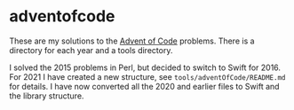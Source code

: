 # adventofcode
These are my solutions to the [Advent of Code](http://adventofcode.com/) problems.  There is a directory for each year and a tools directory.

I solved the 2015 problems in Perl, but decided to switch to Swift for 2016.  For 2021 I have created a new structure, see `tools/adventOfCode/README.md` for details.  I have now converted all the 2020 and earlier files to Swift and the library structure.